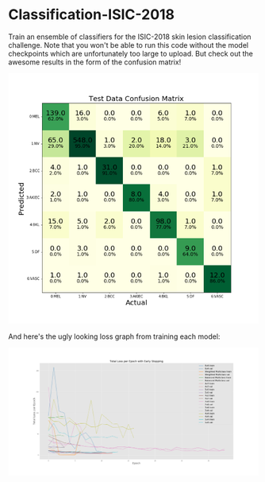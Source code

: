# Classification-ISIC-2018

Train an ensemble of classifiers for the ISIC-2018 skin lesion classification challenge. Note that you won't be able to run this code without the model checkpoints which are unfortunately too large to upload. But check out the awesome results in the form of the confusion matrix!

![](readme_ims/Testing_Confusion_Matrix.png)

And here's the ugly looking loss graph from training each model:

![](readme_ims/total_loss_all_models_early_stopping.png)
